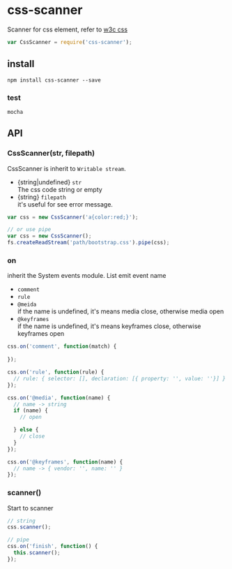 # css-scanner
Scanner for css element, refer to [w3c css](http://www.w3schools.com/cssref/default.asp)
```js
var CssScanner = require('css-scanner');
```
## install
```
npm install css-scanner --save
```

### test
```
mocha
```

## API
### CssScanner(str, filepath)
CssScanner is inherit to ``Writable stream``.
* {string|undefined} ``str``  
  The css code string or empty
* {string} ``filepath``  
  it's useful for see error message.
```js
var css = new CssScanner('a{color:red;}');

// or use pipe
var css = new CssScanner();
fs.createReadStream('path/bootstrap.css').pipe(css);
```

### on
inherit the System events module. List emit event name
* ``comment``  
* ``rule``  
* ``@meida``  
if the name is undefined, it's means media close, otherwise media open
* ``@keyframes``  
if the name is undefined, it's means keyframes close, otherwise keyframes open
```js
css.on('comment', function(match) {
  
});

css.on('rule', function(rule) {
  // rule: { selector: [], declaration: [{ property: '', value: ''}] }
});

css.on('@media', function(name) {
  // name -> string
  if (name) {
    // open

  } else {
    // close
  }
});

css.on('@keyframes', function(name) {
  // name -> { vendor: '', name: '' }
});
```

### scanner()
Start to scanner
```js
// string
css.scanner();

// pipe
css.on('finish', function() {
  this.scanner();
});
```
